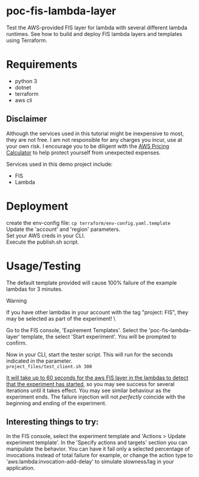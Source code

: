 # poc-fis-lambda-layer
Test the AWS-provided FIS layer for lambda with several different lambda runtimes. See how to build and deploy FIS lambda layers and templates using Terraform.

# Requirements
- python 3
- dotnet
- terraform
- aws cli

## Disclaimer
Although the services used in this tutorial might be inexpensive to most, they are not free. I am not responsible for any charges you incur, use at your own risk. I encourage you to be diligent with the [AWS Pricing Calculator](https://calculator.aws/#/addService) to help protect yourself from unexpected expenses.

Services used in this demo project include:
- FIS
- Lambda

# Deployment
create the env-config file: ```cp terraform/env-config.yaml.template``` \
Update the 'account' and 'region' parameters.\
Set your AWS creds in your CLI. \
Execute the publish.sh script.

# Usage/Testing
The default template provided will cause 100% failure of the example lambdas for 3 minutes.
> [!WARNING]
> If you have other lambdas in your account with the tag "project: FIS", they may be selected as part of the experiment! \

Go to the FIS console, 'Expirement Templates'. Select the 'poc-fis-lambda-layer' template, the select 'Start experiment'. You will be prompted to confirm.

Now in your CLI, start the tester script. This will run for the seconds indicated in the parameter. \
```project_files/test_client.sh 300```

[It will take up to 60 seconds for the aws FIS layer in the lambdas to detect that the experiment has started](https://docs.aws.amazon.com/fis/latest/userguide/use-lambda-actions.html#understanding-polling), so you may see success for several iterations until it takes effect. You may see similar behaviour as the experiment ends. The failure injection will not *perfectly* coincide with the beginning and ending of the experiment.

## Interesting things to try:
In the FIS console, select the experiment template and 'Actions > Update experiment template'. In the 'Specify actions and targets' section you can manipulate the behavior. You can have it fail only a selected percentage of invocations instead of total failure for example, or change the action type to 'aws:lambda:invocation-add-delay' to simulate slowness/lag in your application. 